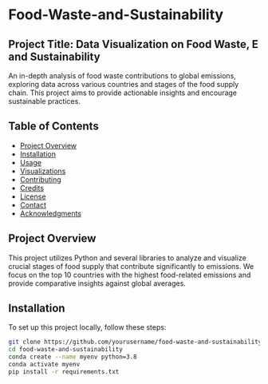 # Food-Waste-and-Sustainability

## Project Title: Data Visualization on Food Waste, E and Sustainability

An in-depth analysis of food waste contributions to global emissions, exploring data across various countries and stages of the food supply chain. This project aims to provide actionable insights and encourage sustainable practices.

## Table of Contents
- [Project Overview](#project-overview)
- [Installation](#installation)
- [Usage](#usage)
- [Visualizations](#visualizations)
- [Contributing](#contributing)
- [Credits](#credits)
- [License](#license)
- [Contact](#contact)
- [Acknowledgments](#acknowledgments)

## Project Overview
This project utilizes Python and several libraries to analyze and visualize crucial stages of food supply that contribute significantly to emissions. We focus on the top 10 countries with the highest food-related emissions and provide comparative insights against global averages.























































## Installation

To set up this project locally, follow these steps:

```bash
git clone https://github.com/yourusername/food-waste-and-sustainability
cd food-waste-and-sustainability
conda create --name myenv python=3.8
conda activate myenv
pip install -r requirements.txt
